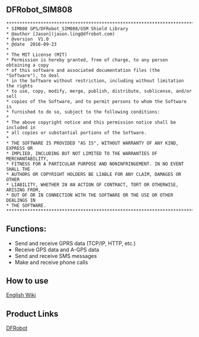 ## DFRobot_SIM808

```
*******************************************************************************
* SIM808 GPS/DFRobot_SIM808/GSM Shield Library
* @author [Jason](jason.ling@dfrobot.com)
* @version  V1.0
* @date  2016-09-23
* 
* The MIT License (MIT)
* Permission is hereby granted, free of charge, to any person obtaining a copy
* of this software and associated documentation files (the "Software"), to deal
* in the Software without restriction, including without limitation the rights
* to use, copy, modify, merge, publish, distribute, sublicense, and/or sell
* copies of the Software, and to permit persons to whom the Software is
* furnished to do so, subject to the following conditions:
*
* The above copyright notice and this permission notice shall be included in
* all copies or substantial portions of the Software.
*
* THE SOFTWARE IS PROVIDED "AS IS", WITHOUT WARRANTY OF ANY KIND, EXPRESS OR
* IMPLIED, INCLUDING BUT NOT LIMITED TO THE WARRANTIES OF MERCHANTABILITY,
* FITNESS FOR A PARTICULAR PURPOSE AND NONINFRINGEMENT. IN NO EVENT SHALL THE
* AUTHORS OR COPYRIGHT HOLDERS BE LIABLE FOR ANY CLAIM, DAMAGES OR OTHER
* LIABILITY, WHETHER IN AN ACTION OF CONTRACT, TORT OR OTHERWISE, ARISING FROM,
* OUT OF OR IN CONNECTION WITH THE SOFTWARE OR THE USE OR OTHER DEALINGS IN
* THE SOFTWARE.
*********************************************************************************
```
## Functions:
* Send and receive GPRS data (TCP/IP, HTTP, etc.)
* Receive GPS data and A-GPS data
* Send and receive SMS messages
* Make and receive phone calls


## How to use
[English Wiki](https://www.dfrobot.com/wiki/index.php?title=SIM808_GPS/GPRS/GSM_Shield_SKU:_TEL0097#More)  

## Product Links
[DFRobot](http://note.youdao.com/)

